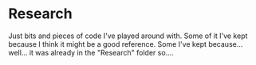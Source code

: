 Research
========

Just bits and pieces of code I've played around with. Some of it I've kept because I think it might be a good reference. Some I've kept because... well... it was already in the "Research" folder so....
